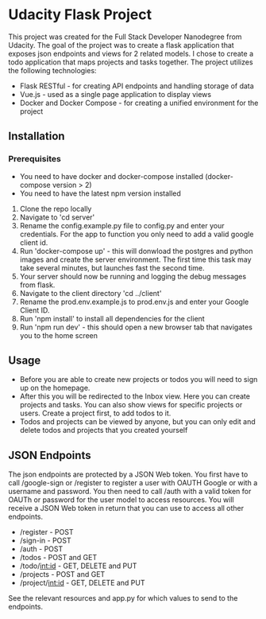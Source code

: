 # Udacity Flask Project

This project was created for the Full Stack Developer Nanodegree from Udacity. The goal of the project was to create a flask application that exposes json endpoints and views for 2 related models. I chose to create a todo application that maps projects and tasks together. The project utilizes the following technologies:
- Flask RESTful - for creating API endpoints and handling storage of data
- Vue.js - used as a single page application to display views
- Docker and Docker Compose - for creating a unified environment for the project

## Installation

### Prerequisites
- You need to have docker and docker-compose installed (docker-compose version > 2)
- You need to have the latest npm version installed

1. Clone the repo locally
2. Navigate to 'cd server'
3. Rename the config.example.py file to config.py and enter your credentials. For the app to function you only need to add a valid google client id.
4. Run 'docker-compose up' - this will donwload the postgres and python images and create the server environment. The first time this task may take several minutes, but launches fast the second time.
5. Your server should now be running and logging the debug messages from flask.
6. Navigate to the client directory 'cd ../client'
7. Rename the prod.env.example.js to prod.env.js and enter your Google Client ID.
7. Run 'npm install' to install all dependencies for the client
8. Run 'npm run dev' - this should open a new browser tab that navigates you to the home screen

## Usage

- Before you are able to create new projects or todos you will need to sign up on the homepage.
- After this you will be redirected to the Inbox view. Here you can create projects and tasks. You can also show views for specific projects or users. Create a project first, to add todos to it.
- Todos and projects can be viewed by anyone, but you can only edit and delete todos and projects that you created yourself

## JSON Endpoints
The json endpoints are protected by a JSON Web token. You first have to call /google-sign or /register to register a user with OAUTH Google or with a username and password. You then need to call /auth with a valid token for OAUTh or password for the user model to access resources. You will receive a JSON Web token in return that you can use to access all other endpoints.

* /register - POST
* /sign-in - POST
* /auth - POST
* /todos - POST and GET
* /todo/<int:id> - GET, DELETE and PUT
* /projects - POST and GET
* /project/<int:id> - GET, DELETE and PUT

See the relevant resources and app.py for which values to send to the endpoints.